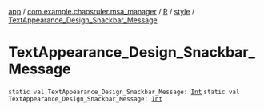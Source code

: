 [app](../../../index.md) / [com.example.chaosruler.msa_manager](../../index.md) / [R](../index.md) / [style](index.md) / [TextAppearance_Design_Snackbar_Message](.)

# TextAppearance_Design_Snackbar_Message

`static val TextAppearance_Design_Snackbar_Message: `[`Int`](https://kotlinlang.org/api/latest/jvm/stdlib/kotlin/-int/index.html)
`static val TextAppearance_Design_Snackbar_Message: `[`Int`](https://kotlinlang.org/api/latest/jvm/stdlib/kotlin/-int/index.html)